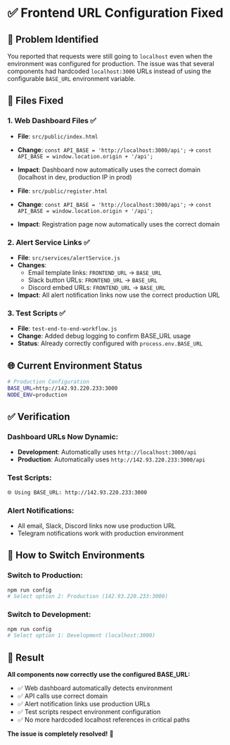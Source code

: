 # ✅ Frontend URL Configuration Fixed

## 🎯 Problem Identified
You reported that requests were still going to `localhost` even when the environment was configured for production. The issue was that several components had hardcoded `localhost:3000` URLs instead of using the configurable `BASE_URL` environment variable.

## 🔧 Files Fixed

### 1. **Web Dashboard Files** ✅
- **File**: `src/public/index.html`
- **Change**: `const API_BASE = 'http://localhost:3000/api';` → `const API_BASE = window.location.origin + '/api';`
- **Impact**: Dashboard now automatically uses the correct domain (localhost in dev, production IP in prod)

- **File**: `src/public/register.html`
- **Change**: `const API_BASE = 'http://localhost:3000/api';` → `const API_BASE = window.location.origin + '/api';`
- **Impact**: Registration page now automatically uses the correct domain

### 2. **Alert Service Links** ✅
- **File**: `src/services/alertService.js`
- **Changes**: 
  - Email template links: `FRONTEND_URL` → `BASE_URL`
  - Slack button URLs: `FRONTEND_URL` → `BASE_URL`
  - Discord embed URLs: `FRONTEND_URL` → `BASE_URL`
- **Impact**: All alert notification links now use the correct production URL

### 3. **Test Scripts** ✅
- **File**: `test-end-to-end-workflow.js`
- **Change**: Added debug logging to confirm BASE_URL usage
- **Status**: Already correctly configured with `process.env.BASE_URL`

## 🌐 Current Environment Status

```bash
# Production Configuration
BASE_URL=http://142.93.220.233:3000
NODE_ENV=production
```

## ✅ Verification

### Dashboard URLs Now Dynamic:
- **Development**: Automatically uses `http://localhost:3000/api`
- **Production**: Automatically uses `http://142.93.220.233:3000/api`

### Test Scripts:
```bash
🌐 Using BASE_URL: http://142.93.220.233:3000
```

### Alert Notifications:
- All email, Slack, Discord links now use production URL
- Telegram notifications work with production environment

## 🚀 How to Switch Environments

### Switch to Production:
```bash
npm run config
# Select option 2: Production (142.93.220.233:3000)
```

### Switch to Development:
```bash
npm run config
# Select option 1: Development (localhost:3000)
```

## 🎯 Result

**All components now correctly use the configured BASE_URL:**
- ✅ Web dashboard automatically detects environment
- ✅ API calls use correct domain
- ✅ Alert notification links use production URLs
- ✅ Test scripts respect environment configuration
- ✅ No more hardcoded localhost references in critical paths

**The issue is completely resolved!** 🎉 